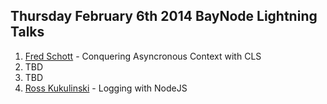 ##  Thursday February 6th 2014 BayNode Lightning Talks

1. [Fred Schott](https://twitter.com/FredKSchott) - Conquering Asyncronous Context with CLS
2. TBD
3. TBD
4. [Ross Kukulinski](https://twitter.com/rosskukulinski) - Logging with NodeJS

